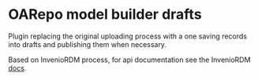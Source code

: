 # OARepo model builder drafts

Plugin replacing the original uploading process with a one saving records into
drafts and publishing them when necessary.

Based on InvenioRDM process, for api documentation see the InvenioRDM [docs](https://inveniordm.docs.cern.ch/reference/rest_api_drafts_records/).